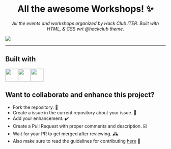 <h1 align="center"> All the awesome Workshops! ✨</h1>
<p align="center"><i>All the events and workshops organized by Hack Club ITER. Built with HTML, &amp; CSS wrt @hackclub theme.</i></p>

<a align="center" href="https://iter.hackclub.com/workshops"><img src="https://user-images.githubusercontent.com/39031660/130356189-6f5f8e71-43ae-4f0c-9166-2588d4c9cb20.png"></a>

<hr>

## Built with
<img src="https://user-images.githubusercontent.com/39031660/118551744-aa3e4480-b77b-11eb-8a9f-5d25de6d1201.png" width=40><img src="https://user-images.githubusercontent.com/39031660/118551769-b1655280-b77b-11eb-9c74-aaaba18b09e8.png" width=40><img src="https://user-images.githubusercontent.com/39031660/118551776-b4604300-b77b-11eb-925d-6ff621a2b293.png" width=40>

## Want to collaborate and enhance this project?
- Fork the repository. 🍴
- Create a issue in the current repository about your issue. 💭
- Add your enhancement. ✔️
- Create a Pull Request with proper comments and description. ☑️
- Wait for your PR to get merged after reviewing. 🕰️
- Also make sure to read the guidelines for contributing [here](https://github.com/hackclubiter/contribution-guidelines) 📝
